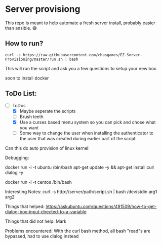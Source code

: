 # Server provisiong
This repo is meant to help automate a fresh server install, probably easier than ansible. :smile:

## How to run?

```curl -s https://raw.githubusercontent.com/chasgames/EZ-Server-Provisioning/master/run.sh | bash```

This will run the script and ask you a few questions to setup your new box.

soon to install docker 


## ToDo List:
- [ ] ToDos
  - [x] Maybe seperate the scripts
  - [ ] Brush teeth
  - [x] Use a curses based menu system so you can pick and chose what you want 
  - [ ] Some way to change the user when installing the authenticator to the user that
was created during earlier part of the script

Can this do auto provision of linux kernel 

Debugging:

docker run -i -t ubuntu /bin/bash
apt-get update -y && apt-get install curl dialog -y


docker run -i -t centos /bin/bash


Interesting Notes:
curl -s http://server/path/script.sh | bash /dev/stdin arg1 arg2

Things that helped:
https://askubuntu.com/questions/491509/how-to-get-dialog-box-input-directed-to-a-variable

Things that did not help:
Mark

Problems encountered:
With the curl bash method, all bash "read"s are bypassed, had to use dialog instead
